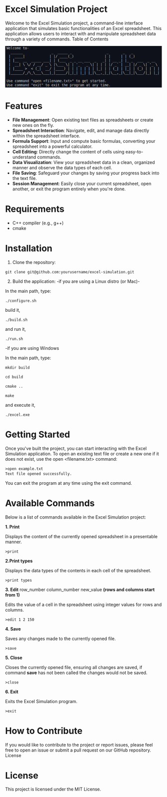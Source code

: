 # Excel Simulation Project
Welcome to the Excel Simulation project, a command-line interface application that simulates basic functionalities of an Excel spreadsheet. This application allows users to interact with and manipulate spreadsheet data through a variety of commands.
Table of Contents

![Excel Simulation](excel_simulation.png)

# Features
- **File Management**: Open existing text files as spreadsheets or create new ones on the fly.
- **Spreadsheet Interaction**: Navigate, edit, and manage data directly within the spreadsheet interface.
- **Formula Support**: Input and compute basic formulas, converting your spreadsheet into a powerful calculator.
- **Cell Editing**: Directly change the content of cells using easy-to-understand commands.
- **Data Visualization**: View your spreadsheet data in a clean, organized manner and observe the data types of each cell.
- **File Saving**: Safeguard your changes by saving your progress back into the text file.
- **Session Management**: Easily close your current spreadsheet, open another, or exit the program entirely when you're done.

# Requirements
- C++ compiler (e.g., g++)
- cmake

# Installation
1. Clone the repository:

```shell
git clone git@github.com:yourusername/excel-simulation.git
```

2. Build the application:
-if you are using a Linux distro (or Mac)-

In the main path, type:
```shell
./configure.sh
```

build it,
```shell
./build.sh
```

and run it,
```shell
./run.sh
```

-if you are using Windows

In the main path, type:
```shell
mkdir build
```

```shell
cd build
```

```shell
cmake ..
```

```shell
make
```

and execute it,
```shell
./excel.exe
```

# Getting Started
Once you've built the project, you can start interacting with the Excel Simulation application. To open an existing text file or create a new one if it does not exist, use the open <filename.txt> command:

```shell
>open example.txt
Text file opened successfully.
```

You can exit the program at any time using the exit command.

# Available Commands
Below is a list of commands available in the Excel Simulation project:

**1. Print**

Displays the content of the currently opened spreadsheet in a presentable manner.
```shell
>print

```

**2.Print types**

Displays the data types of the contents in each cell of the spreadsheet.
```shell
>print types
```

**3. Edit** row_number column_number new_value **(rows and columns start from 1)**

Edits the value of a cell in the spreadsheet using integer values for rows and columns.
```shell
>edit 1 2 150
```

**4. Save**

Saves any changes made to the currently opened file.

```shell
>save
```

**5. Close**

Closes the currently opened file, ensuring all changes are saved, if command **save** has not been called the changes would not be saved.

```shell
>close
```

**6. Exit**

Exits the Excel Simulation program.
```shell
>exit
```

# How to Contribute
If you would like to contribute to the project or report issues, please feel free to open an issue or submit a pull request on our GitHub repository.
License

# License
This project is licensed under the MIT License.